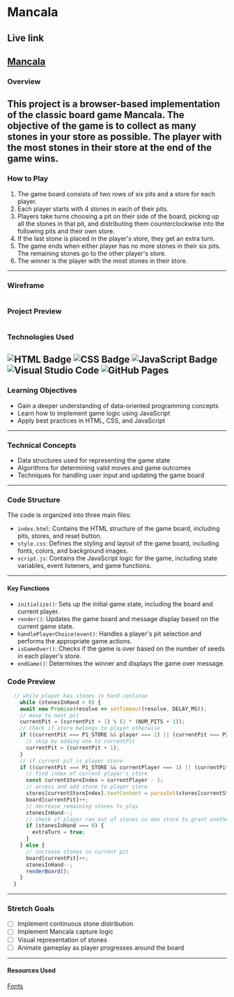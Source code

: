 # Mancala

## Live link
[Mancala](https://mxrgxr.github.io/Mancala/)
---

### Overview

This project is a browser-based implementation of the classic board game Mancala. The objective of the game is to collect as many stones in your store as possible. The player with the most stones in their store at the end of the game wins.
---

### How to Play

1. The game board consists of two rows of six pits and a store for each player.
2. Each player starts with 4 stones in each of their pits.
3. Players take turns choosing a pit on their side of the board, picking up all the stones in that pit, and distributing them counterclockwise into the following pits and their own store.
4. If the last stone is placed in the player's store, they get an extra turn.
5. The game ends when either player has no more stones in their six pits. The remaining stones go to the other player's store.
6. The winner is the player with the most stones in their store.
---

### Wireframe
<img src="https://i.imgur.com/2Jzs3ys.png" alt="">

### Project Preview
<img src="https://i.imgur.com/J7W2zav.png" alt="">

### Technologies Used
![HTML Badge](https://img.shields.io/badge/HTML5-E34F26?style=for-the-badge&logo=html5&logoColor=white)
![CSS Badge](https://img.shields.io/badge/CSS3-1572B6?style=for-the-badge&logo=css3&logoColor=white)
![JavaScript Badge](https://img.shields.io/badge/JavaScript-323330?style=for-the-badge&logo=javascript&logoColor=F7DF1E)
![Visual Studio Code](https://img.shields.io/badge/VSCode-0078D4?style=for-the-badge&logo=visual%20studio%20code&logoColor=white) 
![GitHub Pages](https://img.shields.io/badge/GitHub%20Pages-222222?style=for-the-badge&logo=GitHub%20Pages&logoColor=white) 
---

### Learning Objectives

- Gain a deeper understanding of data-oriented programming concepts
- Learn how to implement game logic using JavaScript
- Apply best practices in HTML, CSS, and JavaScript
---

### Technical Concepts

- Data structures used for representing the game state
- Algorithms for determining valid moves and game outcomes
- Techniques for handling user input and updating the game board
---

### Code Structure

The code is organized into three main files:

- `index.html`: Contains the HTML structure of the game board, including pits, stores, and reset button.
- `style.css`: Defines the styling and layout of the game board, including fonts, colors, and background images.
- `script.js`: Contains the JavaScript logic for the game, including state variables, event listeners, and game functions.
---

#### Key Functions

- `initialize()`: Sets up the initial game state, including the board and current player.
- `render()`: Updates the game board and message display based on the current game state.
- `handlePlayerChoice(event)`: Handles a player's pit selection and performs the appropriate game actions.
- `isGameOver()`: Checks if the game is over based on the number of seeds in each player's store.
- `endGame()`: Determines the winner and displays the game over message.

### Code Preview

```js
  // while player has stones in hand continue
    while (stonesInHand > 0) {
    await new Promise(resolve => setTimeout(resolve, DELAY_MS));
    // move to next pit
    currentPit = (currentPit + 1) % (2 * (NUM_PITS + 1));
    // check if store belongs to player otherwise
    if ((currentPit === P1_STORE && player === 2) || (currentPit === P2_STORE && player === 1)) {
      // skip by adding one to currentPit
      currentPit = (currentPit + 1);
    }
    // if current pit is player store
    if ((currentPit === P1_STORE && currentPlayer === 1) || (currentPit === P2_STORE && currentPlayer === 2)) {
      // find index of current player's store
      const currentStoreIndex = currentPlayer - 1;
      // access and add stone to player store
      stores[currentStoreIndex].textContent = parseInt(stores[currentStoreIndex].textContent) + 1;
      board[currentPit]++;
      // decrease remaining stones to play
      stonesInHand--;
      // check if player ran out of stones in own store to grant another turn
      if (stonesInHand === 0) {
        extraTurn = true;
      }
    } else {
      // increase stones in current pit
      board[currentPit]++;
      stonesInHand--;
      renderBoard();
    }
  }
```
---

### Stretch Goals
- [ ] Implement continuous stone distribution
- [ ] Implement Mancala capture logic
- [ ] Visual representation of stones
- [ ] Animate gameplay as player progresses around the board
---

#### Resources Used
[Fonts](https://johndavidmaza.gumroad.com/)
